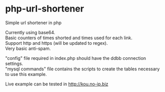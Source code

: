 # php-url-shortener
Simple url shortener in php

Currently using base64.  
Basic counters of times shorted and times used for each link.  
Support http and https (will be updated to regex).  
Very basic anti-spam.

"config" file required in index.php should have the ddbb connection settings.  
"mysql commands" file contains the scripts to create the tables necessary to use this example.

Live example can be tested in http://kou.no-ip.biz
